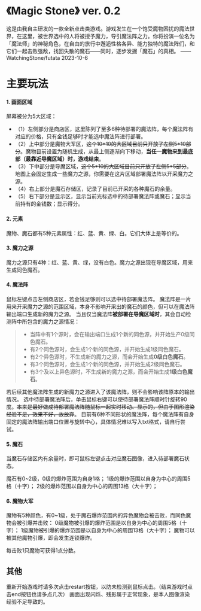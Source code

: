 # 《Magic Stone》    ver. 0.2  
这是由我自主研发的一款全新点击类游戏。游戏发生在一个饱受魔物困扰的魔法世界，在这里，被世界选中的人将被授予魔力，导引魔法阵之力。你将扮演一位名为「魔法师」的神秘角色，在自由的旅行中邂逅性格各异、能力独特的魔法阵们，和它们一起击败强敌，找回失散的魔石——同时，逐步发掘「魔石」的真相。     ——WatchingStone/futata  2023-10-6

# 主要玩法
#### 1. 画面区域
屏幕被分为5大区域：
* （1）左侧部分是商店区，这里陈列了至多6种待部署的魔法阵，每个魔法阵有对应的价格，只有金钱足够时才能选中魔法阵进行部署。
* （2）上中部分是魔物大军区，~~这个10\*10的大区域目前只开放了左侧5\*10部分~~。魔物目前设置为随机生成，从最上侧逐渐向下移动，**当任一魔物来到最底部（最靠近导魔区域）时，游戏结束**。
* （3）下中部分是导魔区域，~~这个5\*10的大区域目前只开放了左侧5\*5部分~~。地图上会固定生成一些魔力之源，你需要在这片区域部署魔法阵以开采魔力之源。
* （4）右上部分是魔石存储区，记录了目前已开采的各种魔石的余量。
* （5）右下部分是显示区，显示当前光标选中的待部署魔法阵或魔石；显示当前持有的金钱数；显示得分。

#### 2. 元素
魔物、魔石都有5种元素属性：红、蓝、黄、绿、白。它们大体上是等价的。

#### 3. 魔力之源
魔力之源只有4种：红、蓝、黄、绿，没有白色。魔力之源出现在导魔区域，用来生成同色魔石。

#### 4. 魔法阵
鼠标左键点击左侧商店区，若金钱足够则可以选中待部署魔法阵。
魔法阵是一片用来开采魔力之源的范围区域，本身不影响开采出的魔石的颜色，但可以在魔法阵输出端口生成新的魔力之源。
当且仅当魔法阵**被部署在导魔区域时**，其会自动检测阵中所包含的魔力之源情况：
> * 当阵中有1个源时，会在输出端口生成1个新的同色源，并开始生产0级同色魔石。
> * 有2个同色源时，会生成1个新的同色源，并开始生成1级同色魔石。
> * 有2个异色源时，不生成新的魔力之源，而会开始生成**0级白色魔石**。
> * 有3个同色源时，会生成1个新的同色源，并开始生成2级同色魔石。
> * 有3个及以上异色源时，不生成新的魔力之源，而会开始生成**1级白色魔石**。

若后续其他魔法阵生成的新魔力之源进入了该魔法阵，则不会影响该阵原本的输出情况。
选中待部署魔法阵后，单击鼠标右键可以使待部署魔法阵顺时针旋转90度。~~本来是最好做成待部署魔法阵随鼠标一起实时移动、显示的，但由于图形渲染经验不足，效果不好，故放弃~~。
目前有6种不同形状的魔法阵，每个魔法阵有自身固定的魔法阵输出端口位置与旋转中心，具体情况难以写入txt格式，请自行尝试。

#### 5. 魔石
当魔石存储区内有余量时，即可鼠标左键点击对应魔石图像，进入待部署魔石状态。

魔石有0~2级，0级的爆炸范围为自身1格；
1级的爆炸范围以自身为中心的周围5格（十字）；
2级的爆炸范围以自身为中心的周围13格（大十字）；

#### 6. 魔物大军
魔物有5种颜色，有0~1级，处于魔石爆炸范围内的异色魔物会被击败，而同色魔物会被引爆并击败：
0级魔物被引爆的爆炸范围是以自身为中心的周围5格（十字）；
1级魔物被引爆的爆炸范围是以自身为中心的周围13格（大十字）；
魔物可以被其他魔物引爆，即会发生连锁爆炸。

每击败1只魔物可获得1点分数。

## 其他
重新开始游戏时请多次点击restart按钮，以防未检测到鼠标点击。（结束游戏时点击end按钮也请多点几次）
画面出现闪烁、残影属于正常现象，是本人图像渲染经验不足导致的。
